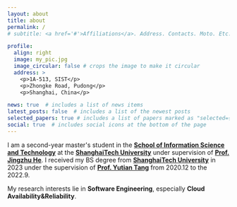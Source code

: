```yaml
---
layout: about
title: about
permalink: /
# subtitle: <a href='#'>Affiliations</a>. Address. Contacts. Moto. Etc.

profile:
  align: right
  image: my_pic.jpg
  image_circular: false # crops the image to make it circular
  address: >
    <p>1A-513, SIST</p>
    <p>Zhongke Road, Pudong</p>
    <p>Shanghai, China</p>

news: true  # includes a list of news items
latest_posts: false  # includes a list of the newest posts
selected_papers: true # includes a list of papers marked as "selected={true}"
social: true  # includes social icons at the bottom of the page
---
```


I am a second-year master's student in the **[School of Information Science and Technology](http://sist.shanghaitech.edu.cn/sist_en)** at the **[ShanghaiTech University](https://www.shanghaitech.edu.cn/eng/)** under supervision of **[Prof. Jingzhu He](https://jhe16.github.io/)**.
I received my BS degree from **[ShanghaiTech University](https://www.shanghaitech.edu.cn/eng/)** in 2023 under the supervision of **[Prof. Yutian Tang](https://www.chrisyttang.org/index.html)** from 2020.12 to the 2022.9.

My research interests lie in **Software Engineering**, especially **Cloud Availability&Reliability**.
